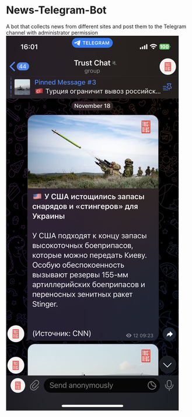 # News-Telegram-Bot
A bot that collects news from different sites and post them to the Telegram channel with administrator permission
<img src='IMG_8611.PNG' hight=10px/>
<!-- ![Screenshot](IMG_8611.PNG)
![Screenshot](IMG_8612.PNG) -->


